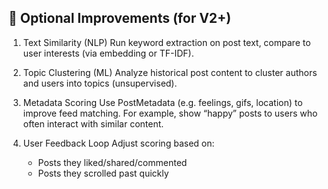 ## 🧠 Optional Improvements (for V2+)

1. Text Similarity (NLP)
   Run keyword extraction on post text, compare to user interests (via embedding or TF-IDF).

2. Topic Clustering (ML)
   Analyze historical post content to cluster authors and users into topics (unsupervised).

3. Metadata Scoring
   Use PostMetadata (e.g. feelings, gifs, location) to improve feed matching.
   For example, show “happy” posts to users who often interact with similar content.

4. User Feedback Loop
   Adjust scoring based on:
   - Posts they liked/shared/commented
   - Posts they scrolled past quickly
